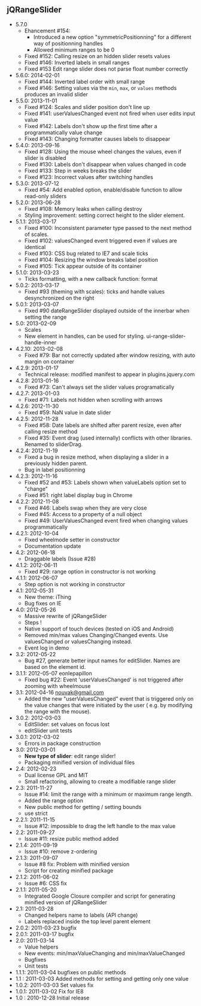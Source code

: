 jQRangeSlider
-------------
* 5.7.0
	* Ehancement #154: 
		* Introduced a new option "symmetricPositionning" for a different way of positionning handles
		* Allowed minimum ranges to be 0
	* Fixed #152: Calling resize on an hidden slider resets values
	* Fixed #146: Inverted labels in small ranges
	* Fixed #153 Edit range slider does not parse float number correctly
* 5.6.0: 2014-02-01
	* Fixed #144: Inverted label order with small range
	* Fixed #146: Setting values via the `min`, `max`, or `values` methods produces an invalid slider
* 5.5.0: 2013-11-01
	* Fixed #124: Scales and slider position don't line up
	* Fixed #141: userValuesChanged event not fired when user edits input value
	* Fixed #142: Labels don't show up the first time after a programmatically value change
	* Fixed #143: Changing formatter causes labels to disappear
* 5.4.0: 2013-09-16
	* Fixed #128: Using the mouse wheel changes the values, even if slider is disabled
	* Fixed #130: Labels don't disappear when values changed in code
	* Fixed #133: Step in weeks breaks the slider
	* Fixed #123: Incorrect values after switching handles
* 5.3.0: 2013-07-12
	* Fixed #54: Add enabled option, enable/disable function to allow read-only sliders
* 5.2.0: 2013-06-28
	* Fixed #108: Memory leaks when calling destroy
	* Styling improvement: setting correct height to the slider element.
* 5.1.1: 2013-03-17
	* Fixed #100: Inconsistent parameter type passed to the next method of scales.
	* Fixed #102: valuesChanged event triggered even if values are identical
	* Fixed #103: CSS bug related to IE7 and scale ticks
	* Fixed #104: Resizing the window breaks label position
	* Fixed #105: Tick appear outside of its container
* 5.1.0: 2013-03-23
	* Ticks formatting, with a new callback function: format
* 5.0.2: 2013-03-17
	* Fixed #93 (theming with scales): ticks and handle values desynchronized on the right
* 5.0.1: 2013-03-07
	* Fixed #90 dateRangeSlider displayed outside of the innerbar when setting the range
* 5.0: 2013-02-09
	* Scales
	* New element in handles, can be used for styling. ui-range-slider-handle-inner
* 4.2.10: 2013-02-08
	* Fixed #79: Bar not correctly updated after window resizing, with auto margin on container
* 4.2.9: 2013-01-17
	* Technical release: modified manifest to appear in plugins.jquery.com
* 4.2.8: 2013-01-16
	* Fixed #73: Can't always set the slider values programatically
* 4.2.7: 2013-01-03
	* Fixed #71: Labels not hidden when scrolling with arrows
* 4.2.6: 2012-11-30
	* Fixed #59: NaN value in date slider
* 4.2.5: 2012-11-28
	* Fixed #58: Date labels are shifted after parent resize, even after calling resize method
	* Fixed #35: Event drag (used internally) conflicts with other libraries. Renamed to sliderDrag.
* 4.2.4: 2012-11-19
	* Fixed a bug in resize method, when displaying a slider in a previously hidden parent.
	* Bug in label positionning
* 4.2.3: 2012-11-16
	* Fixed #52 and #53: Labels shown when valueLabels option set to "change"
	* Fixed #51: right label display bug in Chrome
* 4.2.2: 2012-11-08
	* Fixed #46: Labels swap when they are very close
	* Fixed #45: Access to a property of a null object
	* Fixed #49: UserValuesChanged event fired when changing values programmatically
* 4.2.1: 2012-10-04
	* Fixed wheelmode setter in constructor
	* Documentation update
* 4.2: 2012-06-18
	* Draggable labels (Issue #28)
* 4.1.2: 2012-06-11
	* Fixed #29: range option in constructor is not working
* 4.1.1: 2012-06-07
	* Step option is not working in constructor
* 4.1: 2012-05-31
	* New theme: iThing
	* Bug fixes on IE
* 4.0: 2012-05-26
	* Massive rewrite of jQRangeSlider
	* Steps !
	* Native support of touch devices (tested on iOS and Android)
	* Removed min/max values Changing/Changed events. Use valuesChanged or valuesChanging instead.
	* Event log in demo
* 3.2: 2012-05-22
	* Bug #27, generate better input names for editSlider. Names are based on the element id.
* 3.1.1: 2012-05-07 eonlepapillon
	* Fixed bug #22: Event 'userValuesChanged' is not triggered after zooming with wheelmouse
* 3.1: 2012-04-16 nouvak@gmail.com
	* Added the new "userValuesChanged" event that is triggered only on the value changes that were initiated by the user ( e.g. by modifying the range with the mouse).
* 3.0.2: 2012-03-03
	* EditSlider: set values on focus lost
	* editSlider unit tests
* 3.0.1: 2012-03-02
  * Errors in package construction
* 3.0: 2012-03-01
  * **New type of slider**: edit range slider!
  * Packaging minified version of individual files
* 2.4: 2012-02-23
	* Dual license GPL and MIT
	* Small refactoring, allowing to create a modifiable range slider
* 2.3: 2011-11-27
	* Issue #14: limit the range with a minimum or maximum range length.
	* Added the range option
	* New public method for getting / setting bounds
	* use strict
* 2.2.1: 2011-11-15
	* Issue #12: impossible to drag the left handle to the max value
* 2.2: 2011-09-27
	* Issue #11: resize public method added
* 2.1.4: 2011-09-19
  * Issue #10: remove z-ordering
* 2.1.3: 2011-09-07
  * Issue #8 fix: Problem with minified version
  * Script for creating minified package
* 2.1.2: 2011-06-02
	* Issue #6: CSS fix
* 2.1.1: 2011-05-20
  * Integrated Google Closure compiler and script for generating minified version of jQRangeSlider
* 2.1: 2011-03-28 
  * Changed helpers name to labels (API change)
  * Labels replaced inside the top level parent element
* 2.0.2: 2011-03-23 bugfix
* 2.0.1: 2011-03-17 bugfix
* 2.0: 2011-03-14 
	* Value helpers
	* New events: min/maxValueChanging and min/maxValueChanged
	* Bugfixes
	* Unit tests
* 1.1.1: 2011-03-04 bugfixes on public methods
* 1.1  : 2011-03-03 Added methods for setting and getting only one value
* 1.0.2: 2011-03-03 Set values fix
* 1.0.1: 2011-03-02 Fix for IE8
* 1.0  : 2010-12-28 Initial release